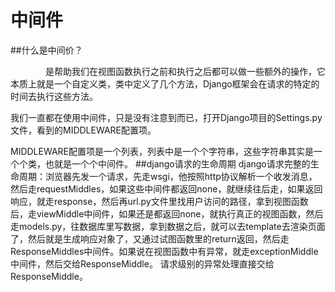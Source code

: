 # 中间件
##什么是中间价？

　　　　是帮助我们在视图函数执行之前和执行之后都可以做一些额外的操作，它本质上就是一个自定义类，类中定义了几个方法，Django框架会在请求的特定的时间去执行这些方法。

我们一直都在使用中间件，只是没有注意到而已，打开Django项目的Settings.py文件，看到的MIDDLEWARE配置项。

MIDDLEWARE配置项是一个列表，列表中是一个个字符串，这些字符串其实是一个个类，也就是一个个中间件。
##django请求的生命周期
django请求完整的生命周期：浏览器先发一个请求，先走wsgi，他按照http协议解析一个收发消息，然后走requestMiddles，如果这些中间件都返回none，就继续往后走，如果返回响应，就走response，然后再url.py文件里找用户访问的路径，拿到视图函数后，走viewMiddle中间件，如果还是都返回none，就执行真正的视图函数，然后走models.py，往数据库里写数据，拿到数据之后，就可以去template去渲染页面了，然后就是生成响应对象了，又通过试图函数里的return返回，然后走ResponseMiddles中间件。如果说在视图函数中有异常，就走exceptionMiddle中间件，然后交给ResponseMiddle。 请求级别的异常处理直接交给ResponseMiddle。

